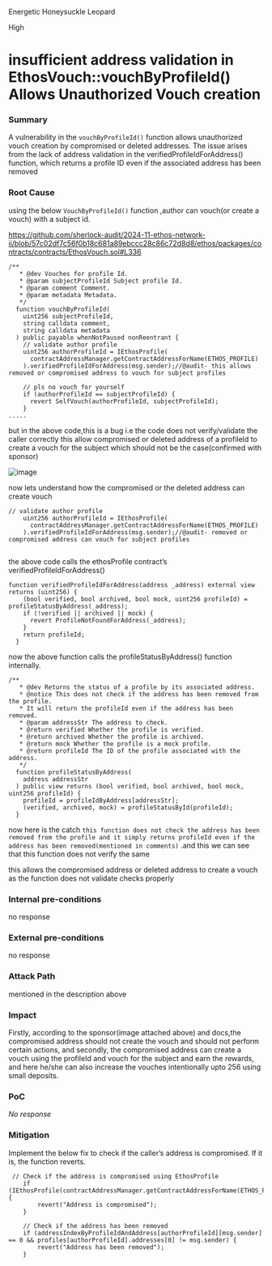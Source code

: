 Energetic Honeysuckle Leopard

High

# insufficient address validation in EthosVouch::vouchByProfileId() Allows Unauthorized Vouch creation

### Summary

A vulnerability in the `vouchByProfileId()` function allows unauthorized vouch creation by compromised or deleted addresses. The issue arises from the lack of address validation in the verifiedProfileIdForAddress() function, which returns a profile ID even if the associated address has been removed

### Root Cause

using the below `VouchByProfileId()` function ,author can vouch(or create a vouch) with a subject id.

https://github.com/sherlock-audit/2024-11-ethos-network-ii/blob/57c02df7c56f0b18c681a89ebccc28c86c72d8d8/ethos/packages/contracts/contracts/EthosVouch.sol#L336

```solidity
/**
   * @dev Vouches for profile Id.
   * @param subjectProfileId Subject profile Id.
   * @param comment Comment.
   * @param metadata Metadata.
   */
  function vouchByProfileId(
    uint256 subjectProfileId,
    string calldata comment,
    string calldata metadata
  ) public payable whenNotPaused nonReentrant {
    // validate author profile
    uint256 authorProfileId = IEthosProfile(
      contractAddressManager.getContractAddressForName(ETHOS_PROFILE)
    ).verifiedProfileIdForAddress(msg.sender);//@audit- this allows removed or compromised address to vouch for subject profiles
    
    // pls no vouch for yourself
    if (authorProfileId == subjectProfileId) {
      revert SelfVouch(authorProfileId, subjectProfileId);
    }
.....
```
but in the above code,this is a bug i.e the code does not verify/validate the caller correctly this allow compromised or deleted address of a profileId to create a vouch for the subject which should not be the case(confirmed with sponsor)

![image](https://github.com/user-attachments/assets/61e6ac24-c2bc-4306-921b-656f36144319)


now lets understand how the compromised or the deleted address can create vouch 
```solidity
// validate author profile
    uint256 authorProfileId = IEthosProfile(
      contractAddressManager.getContractAddressForName(ETHOS_PROFILE)
    ).verifiedProfileIdForAddress(msg.sender);//@audit- removed or compromised address can vouch for subject profiles
    
```
the above code calls the ethosProfile contract’s verifiedProfileIdForAddress() 

```solidity
function verifiedProfileIdForAddress(address _address) external view returns (uint256) {
    (bool verified, bool archived, bool mock, uint256 profileId) = profileStatusByAddress(_address);
    if (!verified || archived || mock) {
      revert ProfileNotFoundForAddress(_address);
    }
    return profileId;
  }

```
now the above function calls the profileStatusByAddress() function internally.

```solidity
/**
   * @dev Returns the status of a profile by its associated address.
   * @notice This does not check if the address has been removed from the profile.
   * It will return the profileId even if the address has been removed.
   * @param addressStr The address to check.
   * @return verified Whether the profile is verified.
   * @return archived Whether the profile is archived.
   * @return mock Whether the profile is a mock profile.
   * @return profileId The ID of the profile associated with the address.
   */
  function profileStatusByAddress(
    address addressStr
  ) public view returns (bool verified, bool archived, bool mock, uint256 profileId) {
    profileId = profileIdByAddress[addressStr];
    (verified, archived, mock) = profileStatusById(profileId);
  }
```
now here is the catch `this function does not check the address has been removed from the profile and it simply returns profileId even if the address has been removed(mentioned in comments)` .and this we can see that this function does not verify the same

this allows the compromised address or deleted address to create a vouch as the function does not validate checks properly


### Internal pre-conditions

no response

### External pre-conditions

no response

### Attack Path

mentioned in the description above

### Impact

Firstly, according to the sponsor(image attached above) and docs,the compromised address should not create the vouch and should not perform certain actions, and secondly, the compromised address can create a vouch using the profileId and vouch for the subject and earn the rewards, and here he/she can also increase the vouches intentionally upto 256 using small deposits.

### PoC

_No response_

### Mitigation

Implement the below fix to check if the caller’s address is compromised. If it is, the function reverts.
 
```solidity
 // Check if the address is compromised using EthosProfile
    if (IEthosProfile(contractAddressManager.getContractAddressForName(ETHOS_PROFILE)).isAddressCompromised(msg.sender)) {
        revert("Address is compromised");
    }

    // Check if the address has been removed
    if (addressIndexByProfileIdAndAddress[authorProfileId][msg.sender] == 0 && profiles[authorProfileId].addresses[0] != msg.sender) {
        revert("Address has been removed");
    }
```
